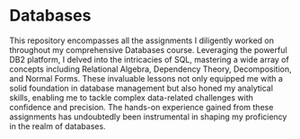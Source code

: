 # Databases

This repository encompasses all the assignments I diligently worked on throughout my comprehensive Databases course. Leveraging the powerful DB2 platform, I delved into the intricacies of SQL, mastering a wide array of concepts including Relational Algebra, Dependency Theory, Decomposition, and Normal Forms. These invaluable lessons not only equipped me with a solid foundation in database management but also honed my analytical skills, enabling me to tackle complex data-related challenges with confidence and precision. The hands-on experience gained from these assignments has undoubtedly been instrumental in shaping my proficiency in the realm of databases.

